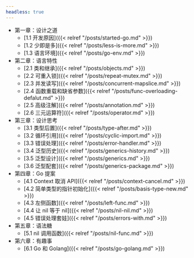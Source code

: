 ```yaml
---
headless: true
---
```

- 第一章：设计之道
    - [1.1 开发原因]({{< relref "/posts/started-go.md" >}})
    - [1.2 少即是多]({{< relref "/posts/less-is-more.md" >}})
    - [1.3 语言环境]({{< relref "/posts/go-env.md" >}})
- 第二章：语言特性
    - [2.1 类和继承]({{< relref "/posts/objects.md" >}})
    - [2.2 可重入锁]({{< relref "/posts/repeat-mutex.md" >}})
    - [2.3 并发读写]({{< relref "/posts/concurrent-mapslice.md" >}})
    - [2.4 函数重载和缺省参数]({{< relref "/posts/func-overloading-defalut.md" >}})
    - [2.5 高级注解]({{< relref "/posts/annotation.md" >}})
    - [2.6 三元运算符]({{< relref "/posts/operator.md" >}})
- 第三章：设计思考
    - [3.1 类型后置]({{< relref "/posts/type-after.md" >}})
    - [3.2 循环引用]({{< relref "/posts/cyclic-import.md" >}})
    - [3.3 错误处理]({{< relref "/posts/error-handler.md" >}})
    - [3.4 泛型历史]({{< relref "/posts/generics-history.md" >}})
    - [3.5 泛型设计]({{< relref "/posts/generics.md" >}})
    - [3.6 泛型配套]({{< relref "/posts/generics-package.md" >}})
- 第四章：Go 提案
    - [4.1 Context 取消 API]({{< relref "/posts/context-cancel.md" >}})
    - [4.2 简单类型的指针初始化]({{< relref "/posts/basis-type-new.md" >}})
    - [4.3 左侧函数]({{< relref "/posts/left-func.md" >}})
    - [4.4 让 nil 等于 nil]({{< relref "/posts/nil-nil.md" >}})
    - [4.5 错误处理套娃]({{< relref "/posts/errors-with.md" >}})
- 第五章：语法糖
    - [5.1 nil 调用函数]({{< relref "/posts/nil-func.md" >}})
- 第六章：有趣事
    - [6.1 Go 和 Golang]({{< relref "/posts/go-golang.md" >}})
